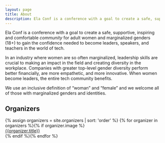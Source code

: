```yaml
---
layout: page
title: About
description: Ela Conf is a conference with a goal to create a safe, supportive, inspiring and comfortable _community_ for adult women and marginalized genders (18+) to gain the confidence needed to become leaders, speakers, and teachers in the world of tech.
---
```


Ela Conf is a conference with a goal to create a safe, supportive, inspiring and comfortable _community_ for adult women and marginalized genders (18+) to gain the confidence needed to become leaders, speakers, and teachers in the world of tech.

In an industry where women are so often marginalized, leadership skills are crucial to making an impact in the field and creating diversity in the workplace. Companies with greater top-level gender diversity perform better financially, are more empathetic, and more innovative. When women become leaders, the entire tech community benefits.

We use an inclusive definition of “woman” and “female” and we welcome all of those with marginalized genders and identities.

## Organizers

<div class="speakers">
  {% assign organizers = site.organizers | sort: 'order' %}
  {% for organizer in organizers %}{% if organizer.image %}
  <a href="{{site.baseurl}}{{organizer.url}}" class="speaker">
    <div class="speaker-img" style="background-image:url(/images/organizers/{{organizer.image}})">
    </div>
    <div class="speaker-name">{{organizer.title}}</div>
  </a>
  {% endif %}{% endfor %}
</div>
